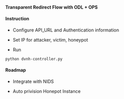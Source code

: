 #### Transparent Redirect Flow with ODL + OPS



#### Instruction

- Configure API_URL and Authentication information

- Set IP for attacker, victim, honeypot

- Run

```
python dvnh-controller.py
```



#### Roadmap


- Integrate with NIDS

- Auto privision Honepot Instance

